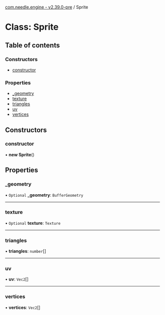 [com.needle.engine - v2.39.0-pre](../README.md) / Sprite

# Class: Sprite

## Table of contents

### Constructors

- [constructor](Sprite.md#constructor)

### Properties

- [\_geometry](Sprite.md#_geometry)
- [texture](Sprite.md#texture)
- [triangles](Sprite.md#triangles)
- [uv](Sprite.md#uv)
- [vertices](Sprite.md#vertices)

## Constructors

### constructor

• **new Sprite**()

## Properties

### \_geometry

• `Optional` **\_geometry**: `BufferGeometry`

___

### texture

• `Optional` **texture**: `Texture`

___

### triangles

• **triangles**: `number`[]

___

### uv

• **uv**: `Vec2`[]

___

### vertices

• **vertices**: `Vec2`[]
